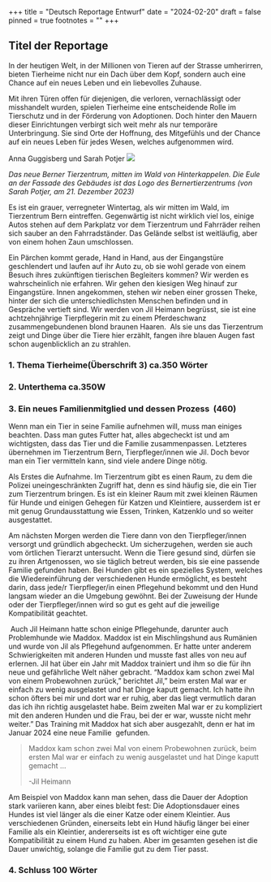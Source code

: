+++
title = "Deutsch Reportage Entwurf"
date = "2024-02-20"
draft = false
pinned = true
footnotes = ""
+++
## Titel der Reportage

In der heutigen Welt, in der Millionen von Tieren auf der Strasse umherirren, bieten Tierheime nicht nur ein Dach über dem Kopf, sondern auch eine Chance auf ein neues Leben und ein liebevolles Zuhause. 

Mit ihren Türen offen für diejenigen, die verloren, vernachlässigt oder misshandelt wurden, spielen Tierheime eine entscheidende Rolle im Tierschutz und in der Förderung von Adoptionen. Doch hinter den Mauern dieser Einrichtungen verbirgt sich weit mehr als nur temporäre Unterbringung. Sie sind Orte der Hoffnung, des Mitgefühls und der Chance auf ein neues Leben für jedes Wesen, welches aufgenommen wird. 

Anna Guggisberg und Sarah Potjer ![](https://lh7-us.googleusercontent.com/Su3Y7nI7_QWbXJt4oTScldJrdg7tNMq-r5pJ9lUYGgx9BmanN083NIoyRsqk8dM5_Zc2BVuN7FTNNVAlNsg00zpOlco8p8pJnkmsVF724tsbG9qn-jSxFBNZvmL2uW24tEKpzAdHrRhoJpiE48FMmA)

*Das neue Berner Tierzentrum, mitten im Wald von Hinterkappelen. Die Eule an der Fassade des Gebäudes ist das Logo des Bernertierzentrums (von Sarah Potjer, am 21. Dezember 2023)* 



Es ist ein grauer, verregneter Wintertag, als wir mitten im Wald, im Tierzentrum Bern eintreffen. Gegenwärtig ist nicht wirklich viel los, einige Autos stehen auf dem Parkplatz vor dem Tierzentrum und Fahrräder reihen sich sauber an den Fahrradständer. Das Gelände selbst ist weitläufig, aber von einem hohen Zaun umschlossen. 

Ein Pärchen kommt gerade, Hand in Hand, aus der Eingangstüre geschlendert und laufen auf ihr Auto zu, ob sie wohl gerade von einem Besuch ihres zukünftigen tierischen Begleiters kommen? Wir werden es wahrscheinlich nie erfahren. Wir gehen den kiesigen Weg hinauf zur Eingangstüre. Innen angekommen, stehen wir neben einer grossen Theke, hinter der sich die unterschiedlichsten Menschen befinden und in Gespräche vertieft sind. Wir werden von Jil Heimann begrüsst, sie ist eine achtzehnjährige Tierpflegerin mit zu einem Pferdeschwanz zusammengebundenen blond braunen Haaren.  Als sie uns das Tierzentrum zeigt und Dinge über die Tiere hier erzählt, fangen ihre blauen Augen fast schon augenblicklich an zu strahlen.  



### 1. Thema Tierheime(Überschrift 3) ca.350 Wörter



### 2. Unterthema ca.350W



### 3. Ein neues Familienmitglied und dessen Prozess  (460)

Wenn man ein Tier in seine Familie aufnehmen will, muss man einiges beachten. Dass man gutes Futter hat, alles abgecheckt ist und am wichtigsten, dass das Tier und die Familie zusammenpassen. Letzteres übernehmen im Tierzentrum Bern, Tierpfleger/innen wie Jil. Doch bevor man ein Tier vermitteln kann, sind viele andere Dinge nötig. 

Als Erstes die Aufnahme. Im Tierzentrum gibt es einen Raum, zu dem die Polizei uneingeschränkten Zugriff hat, denn es sind häufig sie, die ein Tier zum Tierzentrum bringen. Es ist ein kleiner Raum mit zwei kleinen Räumen für Hunde und einigen Gehegen für Katzen und Kleintiere, ausserdem ist er mit genug Grundausstattung wie Essen, Trinken, Katzenklo und so weiter ausgestattet.  

Am nächsten Morgen werden die Tiere dann von den Tierpfleger/innen versorgt und gründlich abgecheckt. Um sicherzugehen, werden sie auch vom örtlichen Tierarzt untersucht. Wenn die Tiere gesund sind, dürfen sie zu ihren Artgenossen, wo sie täglich betreut werden, bis sie eine passende Familie gefunden haben. Bei Hunden gibt es ein spezielles System, welches die Wiedereinführung der verschiedenen Hunde ermöglicht, es besteht darin, dass jede/r Tierpfleger/in einen Pflegehund bekommt und den Hund langsam wieder an die Umgebung gewöhnt. Bei der Zuweisung der Hunde  oder der Tierpfleger/innen wird so gut es geht auf die jeweilige Kompatibilität geachtet.



 Auch Jil Heimann hatte schon einige Pflegehunde, darunter auch Problemhunde wie Maddox. Maddox ist ein Mischlingshund aus Rumänien und wurde von Jil als Pflegehund aufgenommen. Er hatte unter anderem Schwierigkeiten mit anderen Hunden und musste fast alles von neu auf erlernen. Jil hat über ein Jahr mit Maddox trainiert und ihm so die für ihn neue und gefährliche Welt näher gebracht. “Maddox kam schon zwei Mal von einem Probewohnen zurück,” berichtet Jil,” beim ersten Mal war er einfach zu wenig ausgelastet und hat Dinge kaputt gemacht. Ich hatte ihn schon öfters bei mir und dort war er ruhig, aber das liegt vermutlich daran  das ich ihn richtig ausgelastet habe. Beim zweiten Mal war er zu kompliziert mit den anderen Hunden und die Frau, bei der er war, wusste nicht mehr weiter.” Das Training mit Maddox hat sich aber ausgezahlt, denn er hat im Januar 2024 eine neue Familie  gefunden. 



> Maddox kam schon zwei Mal von einem Probewohnen zurück, beim ersten Mal war er einfach zu wenig ausgelastet und hat Dinge kaputt gemacht …
>
> \-Jil Heimann

Am Beispiel von Maddox kann man sehen, dass die Dauer der Adoption stark variieren kann, aber eines bleibt fest: Die Adoptionsdauer eines Hundes ist viel länger als die einer Katze oder einem Kleintier. Aus verschiedenen Gründen, einerseits lebt ein Hund häufig länger bei einer Familie als ein Kleintier, andererseits ist es oft wichtiger eine gute Kompatibilität zu einem Hund zu haben. Aber im gesamten gesehen ist die Dauer unwichtig, solange die Familie gut zu dem Tier passt. 

### 4. Schluss 100 Wörter